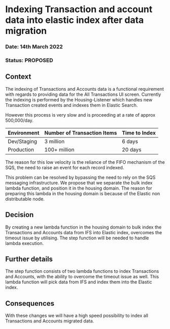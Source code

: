 # Indexing Transaction and account data into elastic index after data migration

### **Date:** 14th March 2022

### **Status:** PROPOSED

## **Context**

The indexing of Transactions and Accounts data is a functional requirement with regards to providing data for the All Transactions UI screen.
Currently the indexing is performed by the Housing-Listener which handles new Transaction created events and indexes them in Elastic Search.

However this process is very slow and is proceeding at a rate of approx 500,000/day.

| Environment | Number of Transaction Items | Time to Index|
|-------------|-----------------------------|--------------|
| Dev/Staging | 3 million | 6 days |
| Production | 100+ million | 20 days |

The reason for this low velocity is the reliance of the FIFO mechanism of the SQS, the need to raise an event for each record indexed.

This problem can be resolved by bypassing the need to rely on the SQS messaging infrastructure.
We propose that we separate the bulk index lambda function, and position it in the housing domain.
The reason for preparing this lambda in the housing domain is because of the Elastic non distributable node.

## **Decision**

By creating a new lambda function in the housing domain to bulk index the Transactions and Accounts data from IFS into Elastic index,
overcomes the timeout issue by utilising.
The step function will be needed to handle lambda execution.

## **Further details**

The step function consists of two lambda functions to index Transactions and Accounts, with the ability to overcome the timeout issue as well.
This lambda function will pick data from IFS and index them into the Elastic index.

## **Consequences**
With these changes we will have a high speed possibility to index all Transactions and Accounts migrated data.